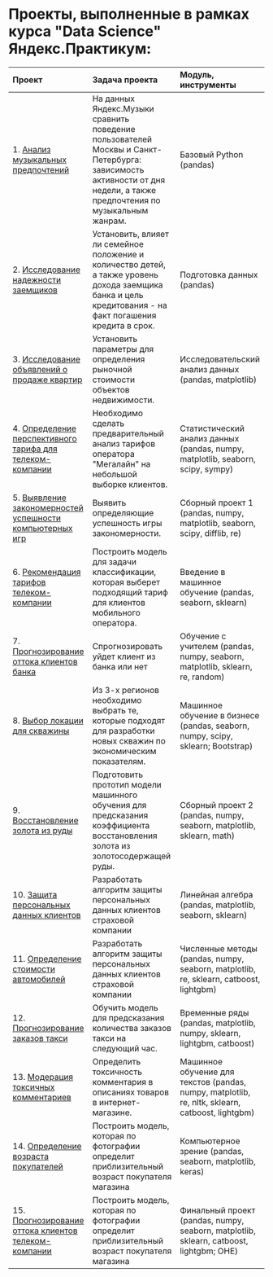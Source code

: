 # Проекты, выполненные в рамках курса "Data Science" Яндекс.Практикум:

| Проект                          | Задача проекта                                                 | Модуль, инструменты|
|:------------------------------|:-------------------------------------------------------------|:--------|
| 1. [Анализ музыкальных предпочтений](https://github.com/Fincredo/yandex-projects/tree/main/A.%20Анализ%20музыкальных%20предпочтений)| На данных Яндекс.Музыки сравнить поведение пользователей Москвы и Санкт-Петербурга: зависимость активности от дня недели, а также предпочтения по музыкальным жанрам. | Базовый Python (pandas)|
| 2. [Исследование надежности заемщиков](https://github.com/Fincredo/yandex-projects/tree/main/B.%20Исследование%20надежности%20заемщиков)| Установить, влияет ли семейное положение и количество детей, а также уровень дохода заемщика банка и цель кредитования - на факт погашения кредита в срок.| Подготовка данных (pandas)|
| 3. [Исследование объявлений о продаже квартир](https://github.com/Fincredo/yandex-projects/tree/main/C.%20Исследование%20объявлений%20о%20продаже%20квартир)| Установить параметры для определения рыночной стоимости объектов недвижимости.| Исследовательский анализ данных (pandas, matplotlib)|
| 4. [Определение перспективного тарифа для телеком-компании](https://github.com/Fincredo/yandex-projects/tree/main/D.%20Определение%20перспективного%20тарифа%20для%20телеком-компании)| Необходимо сделать предварительный анализ тарифов оператора "Мегалайн" на небольшой выборке клиентов.| Статистический анализ данных (pandas, numpy, matplotlib, seaborn, scipy, sympy)|
| 5. [Выявление закономерностей успешности компьютерных игр](https://github.com/Fincredo/yandex-projects/tree/main/E.%20Выявление%20закономерностей%20успешности%20компьютерных%20игр)| Выявить определяющие успешность игры закономерности.| Сборный проект 1 (pandas, numpy, matplotlib, seaborn, scipy, difflib, re)|
| 6. [Рекомендация тарифов телеком-компании](https://github.com/Fincredo/yandex-projects/tree/main/F.%20Рекомендация%20тарифов%20телеком-компании)| Построить модель для задачи классификации, которая выберет подходящий тариф для клиентов мобильного оператора. | Введение в машинное обучение (pandas, seaborn, sklearn)|
| 7. [Прогнозирование оттока клиентов банка](https://github.com/Fincredo/yandex-projects/tree/main/G.%20Прогнозирование%20оттока%20клиентов%20банка)| Спрогнозировать уйдет клиент из банка или нет| Обучение с учителем (pandas, numpy, seaborn, matplotlib, sklearn, re, random)|
| 8. [Выбор локации для скважины](https://github.com/Fincredo/yandex-projects/tree/main/H.%20Выбор%20локации%20для%20скважины)| Из 3-х регионов необходимо выбрать те, которые подходят для разработки новых скважин по экономическим показателям.| Машинное обучение в бизнесе (pandas, seaborn, numpy, scipy, sklearn; Bootstrap)|
| 9. [Восстановление золота из руды](https://github.com/Fincredo/yandex-projects/tree/main/I.%20Восстановление%20золота%20из%20руды)| Подготовить прототип модели машинного обучения для предсказания коэффициента восстановления золота из золотосодержащей руды.| Сборный проект 2 (pandas, numpy, seaborn, matplotlib, sklearn, math)|
| 10. [Защита персональных данных клиентов](https://github.com/Fincredo/yandex-projects/tree/main/J.%20Защита%20персональных%20данных%20клиентов)| Разработать алгоритм защиты персональных данных клиентов страховой компании| Линейная алгебра (pandas, matplotlib, seaborn, sklearn)|
| 11. [Определение стоимости автомобилей](https://github.com/Fincredo/yandex-projects/tree/main/K.%20Определение%20стоимости%20автомобилей)| Разработать алгоритм защиты персональных данных клиентов страховой компании| Численные методы (pandas, numpy, seaborn, matplotlib, re, sklearn, catboost, lightgbm)|
| 12. [Прогнозирование заказов такси](https://github.com/Fincredo/yandex-projects/tree/main/L.%20Прогнозирование%20заказов%20такси)| Обучить модель для предсказания количества заказов такси на следующий час.| Временные ряды (pandas, matplotlib, numpy, sklearn, lightgbm, catboost)|
| 13. [Модерация токсичных комментариев](https://github.com/Fincredo/yandex-projects/tree/main/M.%20Модерация%20токсичных%20комментариев)| Определить токсичность комментария в описаниях товаров в интернет-магазине.| Машинное обучение для текстов (pandas, numpy, matplotlib, re, nltk, sklearn, catboost, lightgbm)|
| 14. [Определение возраста покупателей](https://github.com/Fincredo/yandex-projects/tree/main/N.%20Определение%20возраста%20покупателей)| Построить модель, которая по фотографии определит приблизительный возраст покупателя магазина| Компьютерное зрение (pandas, seaborn, matplotlib, keras)|
| 15. [Прогнозирование оттока клиентов телеком-компании](https://github.com/Fincredo/yandex-projects/tree/main/O.%20Прогнозирование%20оттока%20клиентов%20телеком-компании)| Построить модель, которая по фотографии определит приблизительный возраст покупателя магазина| Финальный проект (pandas, numpy, seaborn, matplotlib, sklearn, catboost, lightgbm; OHE)|

